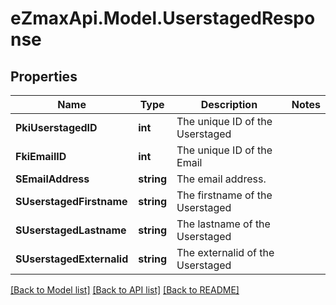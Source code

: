 
# eZmaxApi.Model.UserstagedResponse

## Properties

Name | Type | Description | Notes
------------ | ------------- | ------------- | -------------
**PkiUserstagedID** | **int** | The unique ID of the Userstaged | 
**FkiEmailID** | **int** | The unique ID of the Email | 
**SEmailAddress** | **string** | The email address. | 
**SUserstagedFirstname** | **string** | The firstname of the Userstaged | 
**SUserstagedLastname** | **string** | The lastname of the Userstaged | 
**SUserstagedExternalid** | **string** | The externalid of the Userstaged | 

[[Back to Model list]](../README.md#documentation-for-models)
[[Back to API list]](../README.md#documentation-for-api-endpoints)
[[Back to README]](../README.md)

